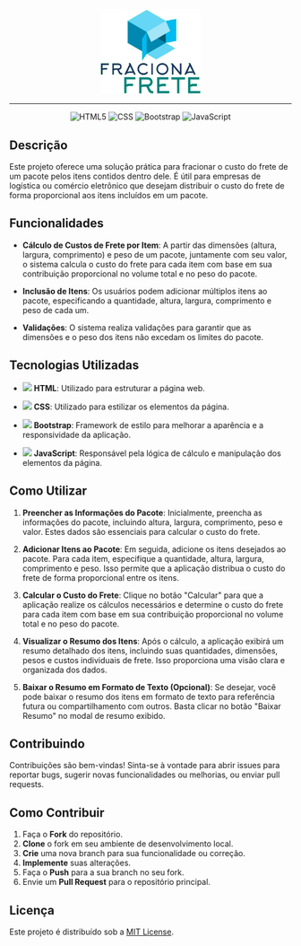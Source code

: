 <div align="center">

<img width="180" src="assets/logo.png">

---
![HTML5](https://img.shields.io/badge/HTML5-d84924?logo=html5&logoColor=white)
![CSS](https://img.shields.io/badge/CSS3-2449d8?logo=css3&logoColor=white)
![Bootstrap](https://img.shields.io/badge/Bootstrap-6d11ea?logo=bootstrap&logoColor=white)
![JavaScript](https://img.shields.io/badge/JavaScript-ead41c?logo=javascript&logoColor=323330)</div>

## Descrição

Este projeto oferece uma solução prática para fracionar o custo do frete de um pacote pelos itens contidos dentro dele. É útil para empresas de logística ou comércio eletrônico que desejam distribuir o custo do frete de forma proporcional aos itens incluídos em um pacote.

## Funcionalidades

- **Cálculo de Custos de Frete por Item**: A partir das dimensões (altura, largura, comprimento) e peso de um pacote, juntamente com seu valor, o sistema calcula o custo do frete para cada item com base em sua contribuição proporcional no volume total e no peso do pacote.

- **Inclusão de Itens**: Os usuários podem adicionar múltiplos itens ao pacote, especificando a quantidade, altura, largura, comprimento e peso de cada um.

- **Validações**: O sistema realiza validações para garantir que as dimensões e o peso dos itens não excedam os limites do pacote.

## Tecnologias Utilizadas

- <img width="10" src="https://skillicons.dev/icons?i=html"> **HTML**: Utilizado para estruturar a página web.
  
- <img width="10" src="https://skillicons.dev/icons?i=css"> **CSS**: Utilizado para estilizar os elementos da página.

- <img width="10" src="https://skillicons.dev/icons?i=bootstrap"> **Bootstrap**: Framework de estilo para melhorar a aparência e a responsividade da aplicação.
  
- <img width="10" src="https://skillicons.dev/icons?i=javascript"> **JavaScript**: Responsável pela lógica de cálculo e manipulação dos elementos da página.

## Como Utilizar

1. **Preencher as Informações do Pacote**: Inicialmente, preencha as informações do pacote, incluindo altura, largura, comprimento, peso e valor. Estes dados são essenciais para calcular o custo do frete.

2. **Adicionar Itens ao Pacote**: Em seguida, adicione os itens desejados ao pacote. Para cada item, especifique a quantidade, altura, largura, comprimento e peso. Isso permite que a aplicação distribua o custo do frete de forma proporcional entre os itens.

3. **Calcular o Custo do Frete**: Clique no botão "Calcular" para que a aplicação realize os cálculos necessários e determine o custo do frete para cada item com base em sua contribuição proporcional no volume total e no peso do pacote.

4. **Visualizar o Resumo dos Itens**: Após o cálculo, a aplicação exibirá um resumo detalhado dos itens, incluindo suas quantidades, dimensões, pesos e custos individuais de frete. Isso proporciona uma visão clara e organizada dos dados.

5. **Baixar o Resumo em Formato de Texto (Opcional)**: Se desejar, você pode baixar o resumo dos itens em formato de texto para referência futura ou compartilhamento com outros. Basta clicar no botão "Baixar Resumo" no modal de resumo exibido.


## Contribuindo

Contribuições são bem-vindas! Sinta-se à vontade para abrir issues para reportar bugs, sugerir novas funcionalidades ou melhorias, ou enviar pull requests.

## Como Contribuir

1. Faça o **Fork** do repositório.
2. **Clone** o fork em seu ambiente de desenvolvimento local.
3. **Crie** uma nova branch para sua funcionalidade ou correção.
4. **Implemente** suas alterações.
5. Faça o **Push** para a sua branch no seu fork.
6. Envie um **Pull Request** para o repositório principal.

## Licença

Este projeto é distribuído sob a [MIT License](LICENSE.md).
